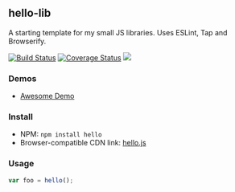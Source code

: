 ## hello-lib

A starting template for my small JS libraries. Uses ESLint, Tap and Browserify.

[![Build Status](https://travis-ci.org/mapbox/lineclip.svg?branch=master)](https://travis-ci.org/mapbox/lineclip)
[![Coverage Status](https://coveralls.io/repos/mapbox/lineclip/badge.svg?branch=master&service=github)](https://coveralls.io/github/mapbox/lineclip?branch=master)
[![](https://img.shields.io/badge/simply-awesome-brightgreen.svg)](https://github.com/mourner/projects)

### Demos

* [Awesome Demo](http://mourner.github.io/hello-lib/demo)

### Install

* NPM: `npm install hello`
* Browser-compatible CDN link: [hello.js](https://npmcdn.com/hello/dist/hello.js)

### Usage

```js
var foo = hello();
```

